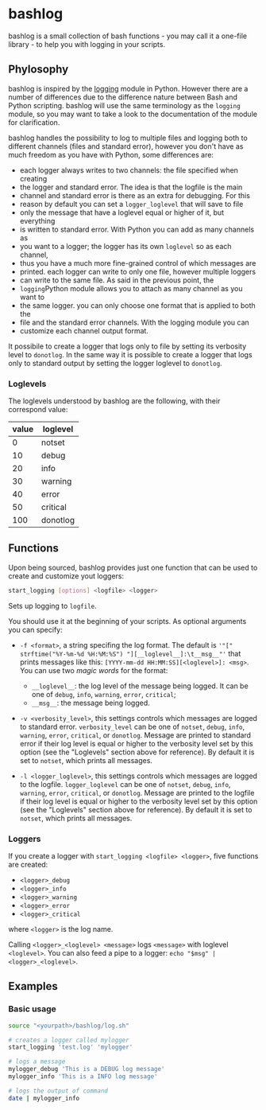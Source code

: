 # bashlog

bashlog is a small collection of bash functions - you may call it a one-file
library - to help you with logging in your scripts.

## Phylosophy

bashlog is inspired by the
[logging](https://docs.python.org/3/library/logging.html#module-logging)
module in Python. However there are a number of differences due to the
difference nature between Bash and Python scripting. bashlog will use the same
terminology as the `logging` module, so you may want to take a look to the
documentation of the module for clarification.

bashlog handles the possibility to log to multiple files and logging both to
different channels (files and standard error), however you don't have as much
freedom as you have with Python, some differences are:

- each logger always writes to two channels: the file specified when creating
- the logger and standard error. The idea is that the logfile is the main
- channel and standard error is there as an extra for debugging. For this
- reason by default you can set a `logger_loglevel` that will save to file
- only the message that have a loglevel equal or higher of it, but everything
- is written to standard error. With Python you can add as many channels as
- you want to a logger; the logger has its own `loglevel` so as each channel,
- thus you have a much more fine-grained control of which messages are
- printed. each logger can write to only one file, however multiple loggers
- can write to the same file. As said in the previous point, the
- `logging`Python module allows you to attach as many channel as you want to
- the same logger. you can only choose one format that is applied to both the
- file and the standard error channels. With the logging module you can
- customize each channel output format.

 It possibile to create a logger that logs only to file by setting its
 verbosity level to `donotlog`. In the same way it is possible to create a
 logger that logs only to standard output by setting the logger loglevel to
 `donotlog`.

### Loglevels

The loglevels understood by bashlog are the following, with their correspond
value:

| value | loglevel |
|-------|----------|
| 0     | notset   |
| 10    | debug    |
| 20    | info     |
| 30    | warning  |
| 40    | error    |
| 50    | critical |
| 100   | donotlog |

## Functions

Upon being sourced, bashlog provides just one function that can be used to
create and customize yout loggers:

```bash
start_logging [options] <logfile> <logger>
```

Sets up logging to `logfile`.

You should use it at the beginning of your scripts.
As optional arguments you can specify:

- `-f <format>`, a string specifing the log format.
  The default is `'"[" strftime("%Y-%m-%d %H:%M:%S") "][__loglevel__]:\t__msg__"'`
  that prints messages like this: `[YYYY-mm-dd HH:MM:SS][<loglevel>]: <msg>`.
  You can use two _magic words_ for the format:
  - `__loglevel__`: the log level of the message being logged.
    It can be one of `debug`, `info`, `warning`, `error`, `critical`;
  - `__msg__`: the message being logged.

- `-v <verbosity_level>`, this settings controls which messages are logged to
standard error. `verbosity_level` can be one of `notset`, `debug`, `info`,
`warning`, `error`, `critical`, or `donotlog`. Message are printed to standard
error if their log level is equal or higher to the verbosity level set by this
option (see the "Loglevels" section above for reference). By default it is set
to `notset`, which prints all messages.

- `-l <logger_loglevel>`, this settings controls which messages are logged to
the logfile. `logger_loglevel` can be one of `notset`, `debug`, `info`,
`warning`, `error`, `critical`, or `donotlog`. Message are printed to the
logfile if their log level is equal or higher to the verbosity level set by
this option (see the "Loglevels" section above for reference). By default it
is set to `notset`, which prints all messages.

### Loggers

If you create a logger with `start_logging <logfile> <logger>`, five functions
are created:

- `<logger>_debug`
- `<logger>_info`
- `<logger>_warning`
- `<logger>_error`
- `<logger>_critical`

where `<logger>` is the log name.

Calling `<logger>_<loglevel> <message>` logs `<message>` with loglevel
`<loglevel>`. You can also feed a pipe to a logger:
`echo "$msg" | <logger>_<loglevel>`.

## Examples

### Basic usage

```bash
source "<yourpath>/bashlog/log.sh"

# creates a logger called mylogger
start_logging 'test.log' 'mylogger'

# logs a message
mylogger_debug 'This is a DEBUG log message'
mylogger_info 'This is a INFO log message'

# logs the output of command
date | mylogger_info
```
